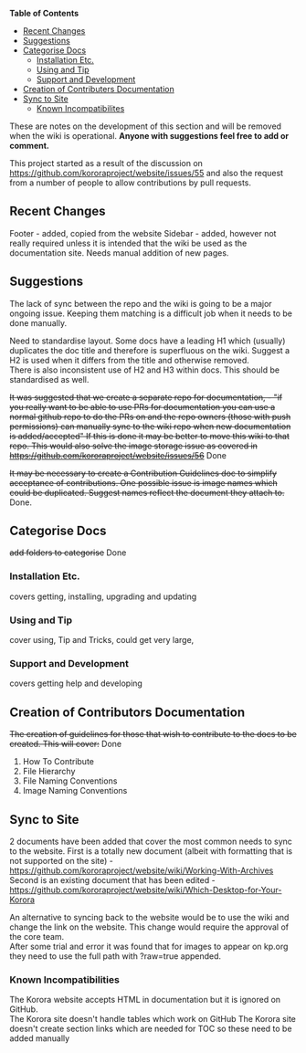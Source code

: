 
**Table of Contents**  

- [Recent Changes](#recent-changes)
- [Suggestions](#suggestions)
- [Categorise Docs](#categorise-docs)
    - [Installation Etc.](#installation-etc)
    - [Using and Tip](#using-and-tip)
    - [Support and Development](#support-and-development)
- [Creation of Contributers Documentation](#creation-of-contributers-documentation)
- [Sync to Site](#sync-to-site)
    - [Known Incompatibilites](#known-incompatibilites)



These are notes on the development of this section and will be removed when the wiki is operational. **Anyone with suggestions feel free to add or comment.**

This project started as a result of the discussion on https://github.com/kororaproject/website/issues/55 and also the request from a number of people to allow contributions by pull requests.

<a name="recent-changes"></a>
## Recent Changes
Footer - added, copied from the website
Sidebar - added, however not really required unless it is intended that the wiki be used as the documentation site. Needs manual addition of new pages.

<a name="suggestions"></a>
## Suggestions
The lack of sync between the repo and the wiki is going to be a major ongoing issue. Keeping them matching is a difficult job when it needs to be done manually.  

Need to standardise layout. Some docs have a leading H1 which (usually) duplicates the doc title and therefore is superfluous on the wiki. Suggest a H2 is used when it differs from the title and otherwise removed.  
There is also inconsistent use of H2 and H3 within docs. This should be standardised as well.

~~It was suggested that we create a separate repo for documentation, - "if you really want to be able to use PRs for documentation you can use a normal github repo to do the PRs on and the repo owners (those with push permissions) can manually sync to the wiki repo when new documentation is added/accepted"
If this is done it may be better to move this wiki to that repo.
This would also solve the image storage issue as covered in https://github.com/kororaproject/website/issues/56~~ Done

~~It may be necessary to create a Contribution Guidelines doc to simplify acceptance of contributions. One possible issue is image names which could be duplicated. Suggest names reflect the document they attach to.~~ Done.  

<a name="categorise-docs"></a>
## Categorise Docs
~~add folders to categorise~~  Done
<a name="installation-etc"></a>
### Installation Etc.
covers getting, installing, upgrading and updating
<a name="using-and-tip"></a>
### Using and Tip
cover using, Tip and Tricks, could get very large,
<a name="support-and-development"></a>
### Support and Development
covers getting help and developing


## Creation of Contributors Documentation
~~The creation of guidelines for those that wish to contribute to the docs to be created. This will cover:~~ Done

1. How To Contribute
2. File Hierarchy
3. File Naming Conventions
4. Image Naming Conventions

<a name="sync-to-site"></a>
## Sync to Site
2 documents have been added that cover the most common needs to sync to the website.
First is a totally new document (albeit with formatting that is not supported on the site) - https://github.com/kororaproject/website/wiki/Working-With-Archives
Second is an existing document that has been edited - https://github.com/kororaproject/website/wiki/Which-Desktop-for-Your-Korora

An alternative to syncing back to the website would be to use the wiki and change the link on the website. This change would require the approval of the core team.  
After some trial and error it was found that for images to appear on kp.org they need to use the full path with ?raw=true appended.

### Known Incompatibilities
The Korora website accepts HTML in documentation but it is ignored on GitHub.  
The Korora site doesn't handle tables which work on GitHub
The Korora site doesn't create section links which are needed for TOC so these need to be added manually

